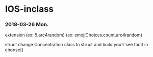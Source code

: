 # IOS-inclass


### 2018-03-26 Mon.

  extension
    (ex: 5.arc4random)
    (ex: emojiChoices.count.arc4random)

  struct
    change Concentration class to struct and build
    you’ll see fault in choose()
